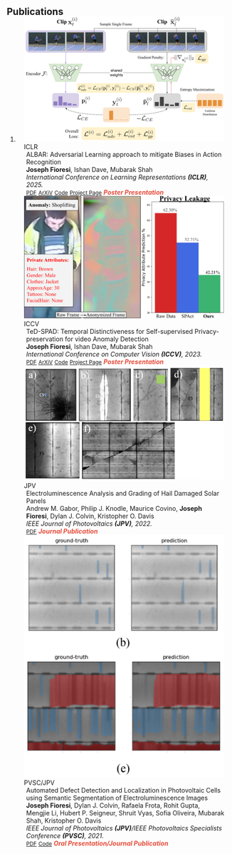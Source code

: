 <h2 id="publications" style="margin: 2px 0px -15px;">Publications</h2>

<div class="publications">
<ol class="bibliography">

<li>
<div class="pub-row">
  <div class="col-sm-3 abbr" style="position: relative;padding-right: 15px;padding-left: 15px;">
    <img src="assets/img/main_architecture.svg" class="teaser img-fluid z-depth-1">
    <abbr class="badge">ICLR</abbr>
  </div>

  <div class="col-sm-9" style="position: relative;padding-right: 15px;padding-left: 20px;">
    <div class="title"><a href="https://arxiv.org/abs/2308.11072"></a>ALBAR: Adversarial Learning approach to mitigate Biases in Action Recognition</div>
    <div class="author"><strong>Joseph Fioresi</strong>, Ishan Dave, Mubarak Shah</div>
    <div class="periodical"><em>International Conference on Learning Representations <strong>(ICLR)</strong>, 2025.</em></div>
    <div class="links">
      <a href="./assets/files/albar_arxiv.pdf" class="btn btn-sm z-depth-0" role="button" target="_blank" style="font-size:12px;">PDF</a>
      <a href="https://arxiv.org/abs/2308.11072" class="btn btn-sm z-depth-0" role="button" target="_blank" style="font-size:12px;">ArXiV</a>
      <a href="https://github.com/UCF-CRCV/ALBAR" class="btn btn-sm z-depth-0" role="button" target="_blank" style="font-size:12px;">Code</a>
      <a href="https://joefioresi718.github.io/ALBAR_webpage/" class="btn btn-sm z-depth-0" role="button" target="_blank" style="font-size:12px;">Project Page</a>
<!--       <a href="https://dblp.uni-trier.de/rec/conf/cvpr/LiuSLSS20.html?view=bibtex" class="btn btn-sm z-depth-0" role="button" target="_blank" style="font-size:12px;">BibTex</a> -->
      <strong><i style="color:#e74d3c">Poster Presentation</i></strong>
    </div>
  </div>
</div>

<div class="pub-row">
  <div class="col-sm-3 abbr" style="position: relative;padding-right: 15px;padding-left: 15px;">
    <img src="assets/img/TeaserFigure.svg" class="teaser img-fluid z-depth-1">
    <abbr class="badge">ICCV</abbr>
  </div>

  <div class="col-sm-9" style="position: relative;padding-right: 15px;padding-left: 20px;">
    <div class="title"><a href="https://arxiv.org/abs/2308.11072"></a>TeD-SPAD: Temporal Distinctiveness for Self-supervised Privacy-preservation for video Anomaly Detection</div>
    <div class="author"><strong>Joseph Fioresi</strong>, Ishan Dave, Mubarak Shah</div>
    <div class="periodical"><em>International Conference on Computer Vision <strong>(ICCV)</strong>, 2023.</em></div>
    <div class="links">
      <a href="./assets/files/ted_spad_arxiv.pdf" class="btn btn-sm z-depth-0" role="button" target="_blank" style="font-size:12px;">PDF</a>
      <a href="https://arxiv.org/abs/2308.11072" class="btn btn-sm z-depth-0" role="button" target="_blank" style="font-size:12px;">ArXiV</a>
      <a href="https://github.com/UCF-CRCV/TeD-SPAD" class="btn btn-sm z-depth-0" role="button" target="_blank" style="font-size:12px;">Code</a>
      <a href="https://joefioresi718.github.io/TeD-SPAD_webpage/" class="btn btn-sm z-depth-0" role="button" target="_blank" style="font-size:12px;">Project Page</a>
<!--       <a href="https://dblp.uni-trier.de/rec/conf/cvpr/LiuSLSS20.html?view=bibtex" class="btn btn-sm z-depth-0" role="button" target="_blank" style="font-size:12px;">BibTex</a> -->
      <strong><i style="color:#e74d3c">Poster Presentation</i></strong>
    </div>
  </div>
</div>

<div class="pub-row">
  <div class="col-sm-3 abbr" style="position: relative;padding-right: 15px;padding-left: 15px;">
    <img src="assets/img/hail_damage.png" class="teaser img-fluid z-depth-1">
    <abbr class="badge">JPV</abbr>
  </div>

  <div class="col-sm-9" style="position: relative;padding-right: 15px;padding-left: 20px;">
    <div class="title"><a href="https://www.osti.gov/pages/servlets/purl/2294166"></a>Electroluminescence Analysis and Grading of Hail
Damaged Solar Panels</div>
    <div class="author">Andrew M. Gabor, Philip J. Knodle, Maurice Covino, <strong>Joseph Fioresi</strong>, Dylan J. Colvin, Kristopher O. Davis</div>
    <div class="periodical"><em>IEEE Journal of Photovoltaics <strong>(JPV)</strong>, 2022.</em></div>
    <div class="links">
      <a href="https://www.osti.gov/pages/servlets/purl/2294166" class="btn btn-sm z-depth-0" role="button" target="_blank" style="font-size:12px;">PDF</a>
<!--       <a href="https://class-il.mpi-inf.mpg.de/mnemonics/" class="btn btn-sm z-depth-0" role="button" target="_blank" style="font-size:12px;">Project Page</a> -->
<!--       <a href="https://dblp.uni-trier.de/rec/conf/cvpr/LiuSLSS20.html?view=bibtex" class="btn btn-sm z-depth-0" role="button" target="_blank" style="font-size:12px;">BibTex</a> -->
      <strong><i style="color:#e74d3c">Journal Publication</i></strong>
    </div>
  </div>
</div>

<div class="pub-row">
  <div class="col-sm-3 abbr" style="position: relative;padding-right: 15px;padding-left: 15px;">
    <img src="assets/img/pvsc_teaser.png" class="teaser img-fluid z-depth-1">
    <abbr class="badge">PVSC/JPV</abbr>
  </div>

  <div class="col-sm-9" style="position: relative;padding-right: 15px;padding-left: 20px;">
    <div class="title"><a href="https://drive.google.com/file/d/1QVVEO_epzCpXo0asRvxnykUe8F-JuIfG/view"></a>Automated Defect Detection and Localization in Photovoltaic Cells using Semantic Segmentation of Electroluminescence Images</div>
    <div class="author"><strong>Joseph Fioresi</strong>, Dylan J. Colvin, Rafaela Frota, Rohit Gupta, Mengjie Li, Hubert P. Seigneur, Shruit Vyas, Sofia Oliveira, Mubarak Shah, Kristopher O. Davis</div>
    <div class="periodical"><em>IEEE Journal of Photovoltaics <strong>(JPV)</strong>/IEEE Photovoltaics Specialists Conference <strong>(PVSC)</strong>, 2021.</em></div>
    <div class="links">
      <a href="https://drive.google.com/file/d/1QVVEO_epzCpXo0asRvxnykUe8F-JuIfG/view" class="btn btn-sm z-depth-0" role="button" target="_blank" style="font-size:12px;">PDF</a>
      <a href="https://github.com/ucf-photovoltaics/UCF-EL-Defect" class="btn btn-sm z-depth-0" role="button" target="_blank" style="font-size:12px;">Code</a>
<!--       <a href="https://class-il.mpi-inf.mpg.de/mnemonics/" class="btn btn-sm z-depth-0" role="button" target="_blank" style="font-size:12px;">Project Page</a> -->
<!--       <a href="https://dblp.uni-trier.de/rec/conf/cvpr/LiuSLSS20.html?view=bibtex" class="btn btn-sm z-depth-0" role="button" target="_blank" style="font-size:12px;">BibTex</a> -->
      <strong><i style="color:#e74d3c">Oral Presentation/Journal Publication</i></strong>
    </div>
  </div>
</div>
</li>
  
<br>

</ol>
</div>
